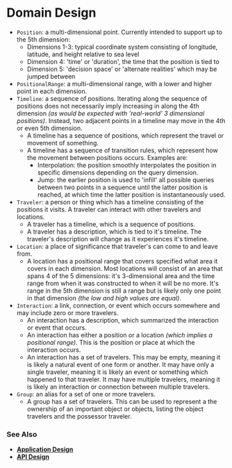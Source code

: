 # Domain Design

- `Position`: a multi-dimensional point. Currently intended to support up to
the 5th dimension:
   - Dimensions 1-3: typical coordinate system consisting of longitude,
   latitude, and height relative to sea level
   - Dimension 4: 'time' or 'duration', the time that the position is tied to
   - Dimension 5: 'decision space' or 'alternate realities' which may be
   jumped between
- `PositionalRange`: a multi-dimensional range, with a lower and higher point
in each dimension.
- `Timeline`: a sequence of positions. Iterating along the sequence of positions
does not necessarily imply increasing in along the 4th dimension _(as would be
expected with 'real-world' 3 dimensional positions)_. Instead, two adjacent
points in a timeline may move in the 4th or even 5th dimension.
  - A timeline has a sequence of positions, which represent the travel or
  movement of something.
  - A timeline has a sequence of transition rules, which represent how the
  movement between positions occurs. Examples are:
     - Interpolation: the position smoothly interpolates the position in
     specific dimensions depending on the query dimension.
     - Jump: the earlier position is used to 'infill' all possible queries
     between two points in a sequence until the latter position is reached, at
     which time the latter position is instantaneously used.
- `Traveler`: a person or thing which has a timeline consisting of the positions
it visits. A traveler can interact with other travelers and locations.
   - A traveler has a timeline, which is a sequence of positions.
   - A traveler has a description, which is tied to it's timeline. The
   traveler's description will change as it experiences it's timeline.
- `Location`: a place of significance that traveler's can come to and leave
from.
   - A location has a positional range that covers specified what area it covers
   in each dimension. Most locations will consist of an area that spans 4 of the
   5 dimensions: it's 3-dimensional area and the time range from when it was
   constructed to when it will be no more. It's range in the 5th dimension is
   still a range but is likely only one point in that dimension _(the low and
   high values are equal)_.
- `Interaction`: a link, connection, or event which occurs somewhere and may
include zero or more travelers.
   - An interaction has a description, which summarized the interaction or event
   that occurs.
   - An interaction has either a position or a location _(which implies a
   positional range)_. This is the position or place at which the interaction
   occurs.
   - An interaction has a set of travelers. This may be empty, meaning it is
   likely a natural event of one form or another. It may have only a single
   traveler, meaning it is likely an event or something which happened to that
   traveler. It may have multiple travelers, meaning it is likely an interaction
   or connection between multiple travelers.
- `Group`: an alias for a set of one or more travelers.
   - A group has a set of travelers. This can be used to represent a the
   ownership of an important object or objects, listing the object travelers and
   the possessor traveler.

### See Also

- [**Application Design**](./applicationDesign.md)
- [**API Design**](./apiDesign.md)
